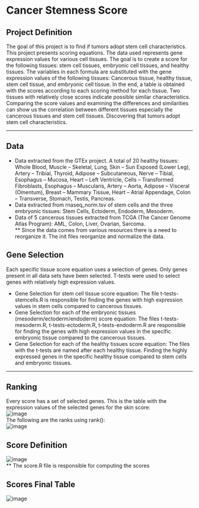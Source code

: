 # Cancer Stemness Score<br/>
## Project Definition<br/>
The goal of this project is to find if tumors adopt stem cell characteristics.<br/>
This project presents scoring equations. The data used represents gene expression values for various cell tissues. The goal is to create a score for the following tissues: stem cell tissues, embryonic cell tissues, and healthy tissues. The variables in each formula are substituted with the gene expression values of the following tissues: Cancerous tissue, healthy tissue, stem cell tissue, and embryonic cell tissue. In the end, a table is obtained with the scores according to each scoring method for each tissue. Two tissues with relatively close scores indicate possible similar characteristics. Comparing the score values and examining the differences and similarities can show us the correlation between different tissues especially the cancerous tissues and stem cell tissues. Discovering that tumors adopt stem cell
characteristics.<br/>
_________________________________________________________________________________________________________________________________________________________________________
## Data<br/>
- Data extracted from the GTEx project. A total of 20 healthy tissues: Whole Blood, Muscle – Skeletal, Lung, Skin – Sun Exposed (Lower Leg), Artery – Tribial, Thyroid, Adipose – Subcutaneous, Nerve – Tibial, Esophagus – Mucosa, Heart – Left Ventricle, Cells – Transformed Fibroblasts, Esophagus – Muscularis, Artery – Aorta, Adipose – Visceral (Omentum), Breast – Mammary Tissue, Heart – Atrial Appendage, Colon – Transverse, Stomach, Testis, Pancreas. <br/>
- Data extracted from rnaseq_norm.tsv of stem cells and the three embryonic tissues: Stem Cells, Ectoderm, Endoderm, Mesoderm.<br/>
- Data of 5 cancerous tissues extracted from TCGA (The Cancer Genome Atlas Program): AML, Colon, Liver, Ovarian, Sarcoma.<br/>
** Since the data comes from various resources there is a need to reorganize it. The init files reorganize and normalize the data. <br/>
## Gene Selection<br/>
Each specific tissue score equation uses a selection of genes. Only genes present in all data sets have been selected. T-tests were used to select genes with relatively high expression values.<br/>
- Gene Selection for stem cell tissue score equation: The file t-tests-stemcells.R is responsible for finding the genes with high expression values in stem cells compared to cancerous tissues.<br/>
- Gene Selection for each of the embryonic tissues (mesoderm/ectoderm/endoderm) score equation: The files t-tests-mesoderm.R, t-tests-ectoderm.R, t-tests-endoderm.R are responsible for finding the genes with high expression values in the specific embryonic tissue compared to the cancerous tissues.<br/>
- Gene Selection for each of the healthy tissues score equation: The files with the t-tests are named after each healthy tissue. Finding the highly expressed genes in the specific healthy tissue compared to stem cells and embryonic tissues.<br/>
_______________________________________________________________________________________________________________________________________________________________________
## Ranking <br/>
Every score has a set of selected genes. This is the table with the expression values of the selected genes for the skin score:<br/>
![image](https://user-images.githubusercontent.com/98098222/159832019-a7991412-91aa-41c0-9aa9-b7645c3d4359.png) <br/>
The following are the ranks using rank():<br/>
![image](https://user-images.githubusercontent.com/98098222/159832124-217d2e4a-4f7d-4e69-9a10-f6bf909b57e3.png) <br/>

## Score Definition<br/>
![image](https://user-images.githubusercontent.com/98098222/159830847-c4c6bcea-b0d3-401f-bd8a-d562e155ed0d.png) <br/>
** The score.R file is responsible for computing the scores<br/>
## Scores Final Table<br/>
![image](https://user-images.githubusercontent.com/98098222/159835014-cf09da7e-5752-4e50-8b16-65bb1ed1bfc8.png)
